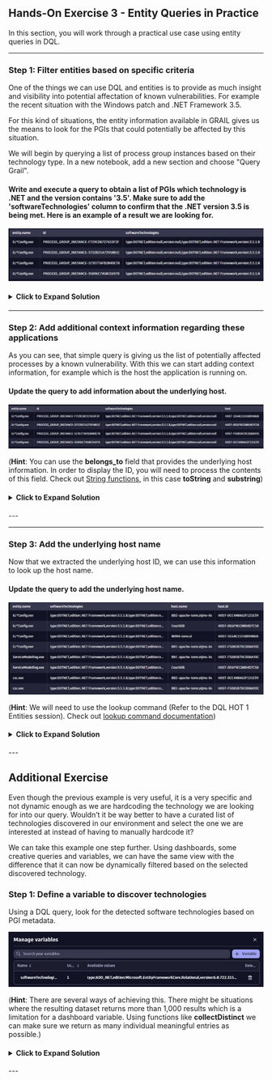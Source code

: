 ## Hands-On Exercise 3 - Entity Queries in Practice

In this section, you will work through a practical use case using entity queries in DQL.

---

### Step 1: Filter entities based on specific criteria
One of the things we can use DQL and entities is to provide as much insight and visibility into potential affectation of known vulnerabilities. For example the recent situation with the Windows patch and .NET Framework 3.5.

For this kind of situations, the entity information available in GRAIL gives us the means to look for the PGIs that could potentially be affected by this situation.

We will begin by querying a list of process group instances based on their technology type. In a new notebook, add a new section and choose "Query Grail".

#### Write and execute a query to obtain a list of PGIs which technology is .NET and the version contains '3.5'. Make sure to add the 'softwareTechnologies' column to confirm that the .NET version 3.5 is being met. Here is an example of a result we are looking for.

![Notebooks](../../assets/images/NET%203_5.png)

<H4><details>
<summary>Click to Expand Solution</summary>
<br>

```
fetch dt.entity.process_group_instance
| filter processType == "DOTNET" and contains(toString(softwareTechnologies), "3.5")
| fieldsAdd softwareTechnologies
```
</details></H4>

---

### Step 2: Add additional context information regarding these applications
As you can see, that simple query is giving us the list of potentially affected processes by a known vulnerability. With this we can start adding context information, for example which is the host the application is running on.

#### Update the query to add information about the underlying host.

![Notebooks](../../assets/images/NET3_5_wHost.png)

(**Hint**: You can use the **belongs_to** field that provides the underlying host information. In order to display the ID, you will need to process the contents of this field. Check out [String functions](https://www.dynatrace.com/support/help/platform/grail/dynatrace-query-language/functions#dql-string-functions), in this case **toString** and **substring**)

<H4><details>
<summary>Click to Expand Solution</summary>
<br>

```
fetch dt.entity.process_group_instance
| filter processType == "DOTNET" and contains(toString(softwareTechnologies), "3.5")
| fieldsAdd softwareTechnologies
| fieldsAdd belongs_string = toString(belongs_to)
| fieldsAdd host = substring(belongs_string, from:indexOf(belongs_string, ":")+2, to:lastIndexOf(belongs_string, "\""))
| fieldsRemove belongs_string
```
</details></H4>
---

---

### Step 3: Add the underlying host name
Now that we extracted the underlying host ID, we can use this information to look up the host name.

#### Update the query to add the underlying host name.

![Notebooks](../../assets/images/entities_complete.png)

(**Hint**: We will need to use the lookup command (Refer to the DQL HOT 1 Entities session). Check out [lookup command documentation](https://www.dynatrace.com/support/help/platform/grail/dynatrace-query-language/commands#lookup))

<H4><details>
<summary>Click to Expand Solution</summary>
<br>

```
fetch dt.entity.process_group_instance
| filter processType == "DOTNET" and contains(toString(softwareTechnologies), "3.5")
| fields entity.name, softwareTechnologies, belongs_to
| fieldsAdd belongs_string = toString(belongs_to)
| fieldsAdd host = substring(belongs_string, from:indexOf(belongs_string, ":")+2, to:lastIndexOf(belongs_string, "\""))
| lookup [fetch dt.entity.host 
  | filter osType == "WINDOWS" 
  | fields name=entity.name, id ], sourceField:host, lookupField:id, prefix:"host."
| fieldsRemove belongs_to, host, belongs_string
| sort entity.name asc
```
</details></H4>
---


## Additional Exercise

Even though the previous example is very useful, it is a very specific and not dynamic enough as we are hardcoding the technology we are looking for into our query. Wouldn’t it be way better to have a curated list of technologies discovered in our environment and select the one we are interested at instead of having to manually hardcode it? 

We can take this example one step further. Using dashboards, some creative queries and variables, we can have the same view with the difference that it can now be dynamically filtered based on the selected discovered technology.

### Step 1: Define a variable to discover technologies
Using a DQL query, look for the detected software technologies based on PGI metadata.

![Notebooks](../../assets/images/dqlVariable.png)

(**Hint**: There are several ways of achieving this. There might be situations where the resulting dataset returns more than 1,000 results which is a limitation for a dashboard variable. Using functions like **collectDistinct** we can make sure we return as many individual meaningful entries as possible.)

<H4><details>
<summary>Click to Expand Solution</summary>
<br>

```
fetch dt.entity.process_group_instance
| expand softwareTechnologies
| filter isNotNull(softwareTechnologies)
| summarize temp = collectDistinct(softwareTechnologies)
| expand techVersion = temp
| sort techVersion asc
| fieldsRemove temp
```
</details></H4>
---
